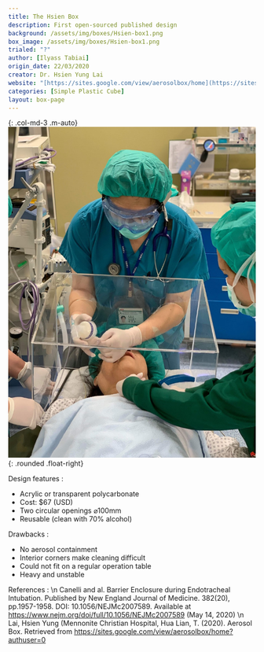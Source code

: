 ```yaml
---
title: The Hsien Box 
description: First open-sourced published design
background: /assets/img/boxes/Hsien-box1.png
box_image: /assets/img/boxes/Hsien-box1.png
trialed: "?"
author: [Ilyass Tabiai]
origin_date: 22/03/2020
creator: Dr. Hsien Yung Lai
website: "[https://sites.google.com/view/aerosolbox/home](https://sites.google.com/view/aerosolbox/home)"
categories: [Simple Plastic Cube]
layout: box-page
---
```


{: .col-md-3 .m-auto}
![alt text](/assets/img/boxes/Hsien-box2.jpg)
{: .rounded .float-right}

Design features :
* Acrylic or transparent polycarbonate
* Cost: $67 (USD)
* Two circular openings ⌀100mm
* Reusable (clean with 70% alcohol)

Drawbacks :
* No aerosol containment 
* Interior corners make cleaning difficult
* Could not fit on a regular operation table
* Heavy and unstable


References : \n
Canelli and al. Barrier Enclosure during Endotracheal Intubation. Published by New England Journal of Medicine. 382(20), pp.1957-1958. DOI: 10.1056/NEJMc2007589. Available at https://www.nejm.org/doi/full/10.1056/NEJMc2007589 (May 14, 2020) \n
Lai, Hsien Yung (Mennonite Christian Hospital, Hua Lian, T. (2020). Aerosol Box. Retrieved from https://sites.google.com/view/aerosolbox/home?authuser=0

